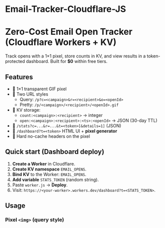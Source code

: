 # Email-Tracker-Cloudflare-JS
# Zero-Cost Email Open Tracker (Cloudflare Workers + KV)

Track opens with a 1×1 pixel, store counts in KV, and view results in a token-protected dashboard.
Built for **$0** within free tiers.


## Features
- 🔹 1×1 transparent GIF pixel
- 🔹 Two URL styles
  - Query: `/p?c=<campaign>&r=<recipient>&o=<openId>`
  - Pretty: `/p/<campaign>/<recipient>/<openId>.gif`
- 🔹 KV storage:
  - `count:<campaign>:<recipient>` → integer
  - `open:<campaign>:<recipient>:<ts>:<openId>` → JSON (30-day TTL)
- 🔹 `/stats?c=...&r=...&t=<token>[&details=1]` (JSON)
- 🔹 `/dashboard?t=<token>` HTML UI + **pixel generator**
- 🔹 Hard no-cache headers on the pixel

## Quick start (Dashboard deploy)
1. **Create a Worker** in Cloudflare.
2. **Create KV namespace** `EMAIL_OPENS`.
3. **Bind KV** to the Worker: `EMAIL_OPENS`.
4. **Add variable** `STATS_TOKEN` (random string).
5. Paste `worker.js` → **Deploy**.
6. Visit: `https://<your-worker>.workers.dev/dashboard?t=<STATS_TOKEN>`.

## Usage

### Pixel `<img>` (query style)
```html

